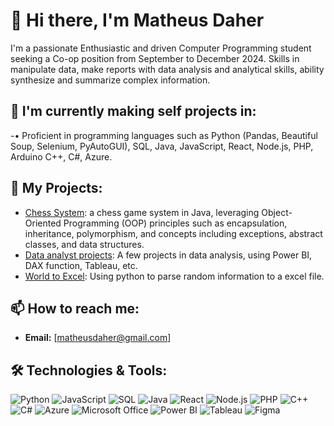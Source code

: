 # 👋 Hi there, I'm Matheus Daher

I'm a passionate Enthusiastic and driven Computer Programming student seeking a Co-op position from September to December 2024. Skills in manipulate data, make reports with data analysis and analytical skills, ability synthesize and summarize complex information.

## 🌱 I'm currently making self projects in:
-•	Proficient in programming languages such as Python (Pandas, Beautiful Soup, Selenium, PyAutoGUI), SQL, Java, JavaScript, React, Node.js, PHP, Arduino C++, C#, Azure.

## 💼 My Projects:
- [Chess System](https://github.com/mthsdaher/chess-java): a chess game system in Java, leveraging Object-Oriented Programming (OOP) principles such as encapsulation, inheritance, polymorphism, and concepts including exceptions, abstract classes, and data structures.
- [Data analyst projects](https://github.com/mthsdaher/Data-Analyst): A few projects in data analysis, using Power BI, DAX function, Tableau, etc.
- [World to Excel](https://github.com/mthsdaher/word_to_excel): Using python to parse random information to a excel file.

## 📫 How to reach me:
- **Email:** [matheusdaher@gmail.com]

## 🛠️ Technologies & Tools:
<p>
  <img src="https://img.shields.io/badge/-Python-3776AB?style=flat&logo=python&logoColor=white" alt="Python" />
  <img src="https://img.shields.io/badge/-JavaScript-F7DF1E?style=flat&logo=javascript&logoColor=black" alt="JavaScript" />
  <img src="https://img.shields.io/badge/-SQL-4479A1?style=flat&logo=postgresql&logoColor=white" alt="SQL" />
  <img src="https://img.shields.io/badge/-Java-007396?style=flat&logo=java&logoColor=white" alt="Java" />
  <img src="https://img.shields.io/badge/-React-61DAFB?style=flat&logo=react&logoColor=black" alt="React" />
  <img src="https://img.shields.io/badge/-Node.js-8CC84B?style=flat&logo=node.js&logoColor=white" alt="Node.js" />
  <img src="https://img.shields.io/badge/-PHP-777BB4?style=flat&logo=php&logoColor=white" alt="PHP" />
  <img src="https://img.shields.io/badge/-C++-00599C?style=flat&logo=c%2b%2b&logoColor=white" alt="C++" />
  <img src="https://img.shields.io/badge/-C%23-239120?style=flat&logo=csharp&logoColor=white" alt="C#" />
  <img src="https://img.shields.io/badge/-Azure-0089D6?style=flat&logo=microsoftazure&logoColor=white" alt="Azure" />
  <img src="https://img.shields.io/badge/-Microsoft%20Office-D83B01?style=flat&logo=microsoftoffice&logoColor=white" alt="Microsoft Office" />
  <img src="https://img.shields.io/badge/-Power%20BI-F2C94C?style=flat&logo=powerbi&logoColor=black" alt="Power BI" />
  <img src="https://img.shields.io/badge/-Tableau-E97627?style=flat&logo=tableau&logoColor=white" alt="Tableau" />
  <img src="https://img.shields.io/badge/-Figma-F24E1E?style=flat&logo=figma&logoColor=white" alt="Figma" />
</p>





